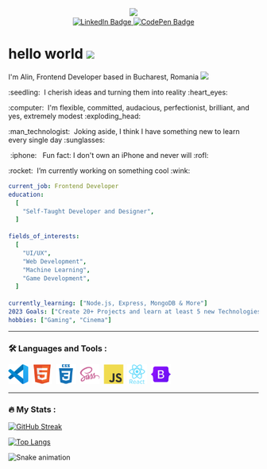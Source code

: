 <div id="header" align="center">
  <img src="https://media.giphy.com/media/WTjXuYA2y4o3UZly3W/giphy.gif" width="220"/>
  
  <div id="badges">
    <a href="https://www.linkedin.com/in/freelancerwebdesign/">
      <img src="https://img.shields.io/badge/LinkedIn-blue?style=for-the-badge&logo=linkedin&logoColor=white" alt="LinkedIn Badge"/>
    </a>
    <a href="https://codepen.io/alin_trinca">
      <img src="https://img.shields.io/badge/CodePen-black?style=for-the-badge&logo=codepen&logoColor=white" alt="CodePen Badge"/>
    </a>
  </div>
</div>

<h1>
  hello world
  <img src="https://media.giphy.com/media/hvRJCLFzcasrR4ia7z/giphy.gif" width="30"/>
</h1>
<p>I'm Alin, Frontend Developer based in Bucharest, Romania <img src="https://cdn-icons-png.flaticon.com/512/197/197587.png" width="13"/></p>

<p>:seedling: &nbsp;I cherish ideas and turning them into reality :heart_eyes: </p>
<p>:computer: &nbsp;I'm flexible, committed, audacious, perfectionist, brilliant, and yes, extremely modest :exploding_head: </p>
<p>:man_technologist: &nbsp;Joking aside, I think I have something new to learn every single day :sunglasses: </p>
<p>&nbsp;:iphone: &nbsp;&nbsp;Fun fact: I don't own an iPhone and never will :rofl: </p>
<p>:rocket: &nbsp;I’m currently working on something cool :wink: </p>

```yaml
current_job: Frontend Developer
education:
  [
    "Self-Taught Developer and Designer",
  ]

fields_of_interests:
  [
    "UI/UX",
    "Web Development",
    "Machine Learning",
    "Game Development",
  ]
  
currently_learning: ["Node.js, Express, MongoDB & More"]
2023 Goals: ["Create 20+ Projects and learn at least 5 new Technologies."]
hobbies: ["Gaming", "Cinema"]
```

---

### :hammer_and_wrench: Languages and Tools :
<div>
  <img src="https://github.com/devicons/devicon/blob/master/icons/vscode/vscode-original.svg" title="VS Code" alt="VS Code" width="40" height="40"/>&nbsp;
  <img src="https://github.com/devicons/devicon/blob/master/icons/html5/html5-original.svg" title="HTML5" alt="HTML" width="40" height="40"/>&nbsp;
  <img src="https://github.com/devicons/devicon/blob/master/icons/css3/css3-plain-wordmark.svg"  title="CSS3" alt="CSS" width="40" height="40"/>&nbsp;
  <img src="https://github.com/devicons/devicon/blob/master/icons/sass/sass-original.svg" title="Sass" alt="Sass" width="40" height="40"/>&nbsp;
  <img src="https://github.com/devicons/devicon/blob/master/icons/javascript/javascript-original.svg" title="JavaScript" alt="JavaScript" width="40" height="40"/>&nbsp;
  <img src="https://github.com/devicons/devicon/blob/master/icons/react/react-original-wordmark.svg" title="React" alt="React" width="40" height="40"/>&nbsp;
  <img src="https://github.com/devicons/devicon/blob/master/icons/bootstrap/bootstrap-original.svg" title="Bootstrap" alt="Bootstrap" width="40" height="40"/>&nbsp;
</div>

---

### :fire: My Stats :

[![GitHub Streak](http://github-readme-streak-stats.herokuapp.com?user=alin-trinca&theme=react&hide_border=true&border_radius=0&date_format=j%20M%5B%20Y%5D&card_width=500)](https://git.io/streak-stats)

[![Top Langs](https://github-readme-stats.vercel.app/api/top-langs/?username=alin-trinca&&hide_border=true&layout=donut&theme=react)](https://github.com/anuraghazra/github-readme-stats)

![Snake animation](https://github.com/alin-trinca/alin-trinca/blob/output/github-contribution-grid-snake.svg)



